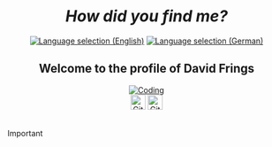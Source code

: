 <div align="center">
  
  # _How did you find me?_ 
  <div>
    <a href="https://github.com/DavidFrings/DavidFrings/blob/main/README.md"><img alt="Language selection (English)" src="https://img.shields.io/badge/Lang%3A-Englisch-%23FFFF5E?style=flat&labelColor=%233C3C3C"></a>
    <a href="https://github.com/DavidFrings/DavidFrings/blob/main/README.de.md"><img alt="Language selection (German)" src="https://img.shields.io/badge/Lang%3A-German-%23FF3D3D?style=flat&labelColor=%233C3C3C"></a>
  </div>


## Welcome to the profile of David Frings

  <div>
    <a href=""><img alt="Coding" src="https://cdn.7tv.app/emote/60b2876f4f32610f15bfc5dc/4x.webp"></a>
  </div>
  <a href="https://github.com/DavidFrings?tab=followers"><img alt="GitHub followers" src="https://img.shields.io/github/followers/DavidFrings?style=flat&logo=Github&label=Followers%3A&labelColor=%23000000&color=%23000000&link=https://github.com/DavidFrings?tab=followers" height="27px" width="auto"></a>
  <a href="https://github.com/DavidFrings?tab=repositories"><img alt="GitHub User's stars" src="https://img.shields.io/github/stars/DavidFrings?style=flat&logo=Github&label=Stars%3A&labelColor=%23000000&color=%23000000&link=https://github.com/DavidFrings?tab=repositories" height="27px" width="auto"></a> <br>
</div>
</br>

> [!IMPORTANT]
